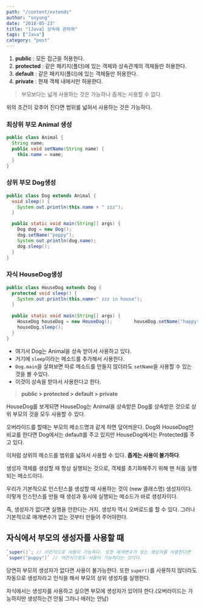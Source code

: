 ```yaml
---
path: "/content/extends"
author: "snyung"
date: "2018-05-23"
title: "[Java] 상속에 관하여"
tags: ["Java"]
category: "post"
---
```


1. **public** : 모든 접근을 허용한다.
2. **protected** : 같은 패키지(폴더)에 있는 객체와 상속관계의 객체들만 허용한다. 
3. **default** : 같은 패키지(폴더)에 있는 객체들만 허용한다.
4. **private** : 현재 객체 내에서만 허용한다.

> 부모보다는 넓게 사용하는 것은 가능하나 좁게는 사용할 수 없다.

위의 조건이 갖추어 진다면 범위를 넓혀서 사용하는 것은 가능하다.

### 최상위 부모 Animal 생성
  
```java
public class Animal {
  String name;
  public void setName(String name) {
    this.name = name;
  }
}
```

### 상위 부모 Dog생성

``` java
public class Dog extends Animal {    
  void sleep() {        
    System.out.println(this.name + " zzz");    
  }    

  public static void main(String[] args) {         
    Dog dog = new Dog();            
    dog.setName("poppy");            
    System.out.println(dog.name);            
    dog.sleep();   
  }
}
```

### 자식 HouseDog생성

```java
public class HouseDog extends Dog {        
  protected void sleep() {        
    System.out.println(this.name+" zzz in house");    
  }    
  
  public static void main(String[] args) {        
    HouseDog houseDog = new HouseDog();        houseDog.setName("happy");        
    houseDog.sleep();    
  }
}
```    

- 여기서 Dog는 Animal을 상속 받아서 사용하고 있다.  
- 거기에 `sleep`이라는 메소드를 추가해서 사용한다. 
- `Dog.main`을 살펴보면 따로 메소드를 만들지 않더라도 `setName`을 사용할 수 있는 것을 볼 수있다.
- 이것이 상속을 받아서 사용한다고 한다.

> **public > protected > default > private**

HouseDog를 보게되면 HouseDog는 Animal을 상속받은 Dog를 상속받은 것으로 상위 부모의 것을 모두 사용할 수 있다.

오버라이드를 할때는 부모의 메소드명과 같게 하면 덮어씌운다. Dog와 HouseDog만 비교를 한다면 Dog에서는 default를 주고 있지만 HouseDog에서는 Protected를 주고 있다. 

이처럼 상위의 메소드를 범위를 넓혀서 사용할 수 있다. **좁게는 사용이 불가하다**.

생성자 객체를 생성할 때 항상 실행되는 것으로, 객체를 초기화해주기 위해 맨 처음 실행되는 메소드이다.

우리가 기본적으로 인스턴스를 생성할 때 사용하는 것이 (new 클래스명) 생성자이다. 이렇게 인스턴스를 만들 때 생성과 동시에 실행되는 메소드가 바로 생성자이다.

즉, 생성자가 없다면 실행을 안한다는 거지. 생성자 역시 오버로드를 할 수 있다. 그러나 기본적으로 매개변수가 없는 것부터 만들어 주어야한다.

## 자식에서 부모의 생성자를 사용할 때

```java
`super()`; // 이런식으로 사용이 가능하다. 또한 매개변수가 있는 생성자를 사용한다면
`super("puppy")` // 이런식으로도 사용이 가능하다는 것이다.
```

당연히 부모의 생성자가 없다면 사용이 불가능한다. 또한 `super()`를 사용하지 않더라도 자동으로 생성자라고 인식을 해서 부모의 상위 생성자를 실행한다.

자식에서는 생성자를 사용하고 싶으면 부모에 생성자가 있어야 한다.(오버라이드는 가능하지만 생성하는건 안됨 그러나 에러는 안남)